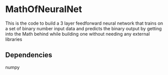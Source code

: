 # MathOfNeuralNet
This is the code to build a 3 layer feedforward neural network that trains on a set of binary number input data and predicts the binary output by getting into the Math behind while building one without needing any external libraries 
## Dependencies
numpy
